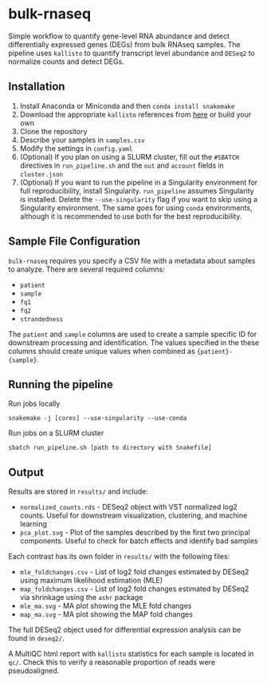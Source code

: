 # bulk-rnaseq
Simple  workflow to quantify gene-level RNA abundance and detect differentially expressed genes (DEGs) 
from bulk RNAseq samples. The pipeline uses `kallisto` to quantify transcript level abundance and `DESeq2` 
to normalize counts and detect DEGs. 

## Installation
1. Install Anaconda or Miniconda and then `conda install snakemake`
2. Download the appropriate `kallisto` references from [here](https://github.com/pachterlab/kallisto-transcriptome-indices/releases) or build your own
3. Clone the repository
4. Describe your samples in `samples.csv`
5. Modify the settings in `config.yaml`
6. (Optional) If you plan on using a SLURM cluster, fill out the `#SBATCH` directives in `run_pipeline.sh` and the `out` and `account` fields in `cluster.json`
7. (Optional) If you want to run the pipeline in a Singularity environment for full reproducibility, install Singularity. 
`run_pipeline` assumes Singularity is installed. Delete the `--use-singularity` flag if you want to skip using a Singularity environment.
The same goes for using `conda` environments, although it is recommended to use both for the best reproducibility.

## Sample File Configuration
`bulk-rnaseq` requires you specify a CSV file with a metadata about samples to analyze. 
There are several required columns:
* `patient`
* `sample`
* `fq1`
* `fq2`
* `strandedness`

The `patient` and `sample` columns are used to create a sample specific ID for downstream processing and identification.
The values specified in the these columns should create unique values when combined as `{patient}-{sample}`. 

## Running the pipeline
Run jobs locally
```
snakemake -j [cores] --use-singularity --use-conda
```
Run jobs on a SLURM cluster
```
sbatch run_pipeline.sh [path to directory with Snakefile]
```

## Output
Results are stored in `results/` and include:
* `normalized_counts.rds` - DESeq2 object with VST normalized log2 counts. Useful for downstream visualization, clustering, and machine learning
* `pca_plot.svg` - Plot of the samples described by the first two principal components. Useful to check for batch effects and identify bad samples

Each contrast has its own folder in `results/` with the following files:
* `mle_foldchanges.csv` - List of log2 fold changes estimated by DESeq2 using maximum likelihood estimation (MLE)
* `map_foldchanges.csv` - List of log2 fold changes estimated by DESeq2 via shrinkage using the `ashr` package
* `mle_ma.svg` - MA plot showing the MLE fold changes
* `map_ma.svg` - MA plot showing the MAP fold changes

The full DESeq2 object used for differential expression analysis can be found in `deseq2/`.

A MultiQC html report with `kallisto` statistics for each sample is located in `qc/`. 
Check this to verify a reasonable proportion of reads were pseudoaligned.
